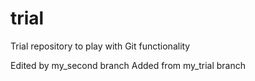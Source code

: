 trial
=====

Trial repository to play with Git functionality

Edited by my_second branch
Added from my_trial branch
